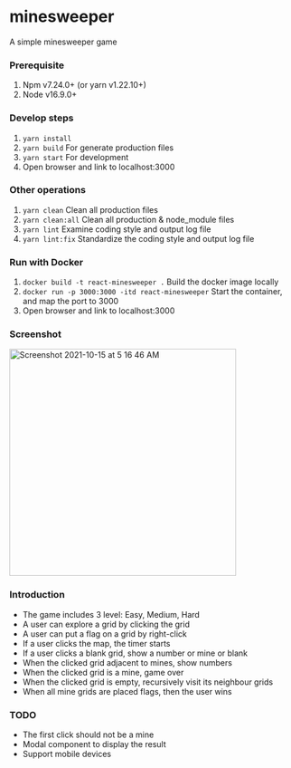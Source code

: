 # minesweeper
A simple minesweeper game

### Prerequisite
1. Npm v7.24.0+ (or yarn v1.22.10+)
2. Node v16.9.0+

### Develop steps
1. `yarn install`
2. `yarn build` For generate production files
3. `yarn start` For development
4. Open browser and link to localhost:3000

### Other operations
1. `yarn clean` Clean all production files
2. `yarn clean:all` Clean all production & node_module files
3. `yarn lint` Examine coding style and output log file
4. `yarn lint:fix` Standardize the coding style and output log file

### Run with Docker
1. `docker build -t react-minesweeper .` Build the docker image locally
2. `docker run -p 3000:3000 -itd react-minesweeper` Start the container, and map the port to 3000
3. Open browser and link to localhost:3000 

### Screenshot
<img width="401" alt="Screenshot 2021-10-15 at 5 16 46 AM" src="https://user-images.githubusercontent.com/7455359/137396861-ca515362-328f-466b-937b-e2088b2955e6.png">

### Introduction
- The game includes 3 level: Easy, Medium, Hard
- A user can explore a grid by clicking the grid
- A user can put a flag on a grid by right-click
- If a user clicks the map, the timer starts
- If a user clicks a blank grid, show a number or mine or blank
- When the clicked grid adjacent to mines, show numbers
- When the clicked grid is a mine, game over
- When the clicked grid is empty, recursively visit its neighbour grids
- When all mine grids are placed flags, then the user wins

### TODO
- The first click should not be a mine
- Modal component to display the result
- Support mobile devices